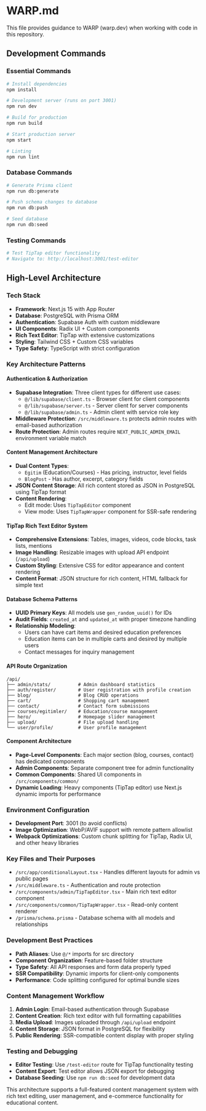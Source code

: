 # WARP.md

This file provides guidance to WARP (warp.dev) when working with code in this repository.

## Development Commands

### Essential Commands
```bash
# Install dependencies
npm install

# Development server (runs on port 3001)
npm run dev

# Build for production
npm run build

# Start production server
npm start

# Linting
npm run lint
```

### Database Commands
```bash
# Generate Prisma client
npm run db:generate

# Push schema changes to database
npm run db:push

# Seed database
npm run db:seed
```

### Testing Commands
```bash
# Test TipTap editor functionality
# Navigate to: http://localhost:3001/test-editor
```

## High-Level Architecture

### Tech Stack
- **Framework**: Next.js 15 with App Router
- **Database**: PostgreSQL with Prisma ORM
- **Authentication**: Supabase Auth with custom middleware
- **UI Components**: Radix UI + Custom components
- **Rich Text Editor**: TipTap with extensive customizations
- **Styling**: Tailwind CSS + Custom CSS variables
- **Type Safety**: TypeScript with strict configuration

### Key Architecture Patterns

#### Authentication & Authorization
- **Supabase Integration**: Three client types for different use cases:
  - `@/lib/supabase/client.ts` - Browser client for client components
  - `@/lib/supabase/server.ts` - Server client for server components
  - `@/lib/supabase/admin.ts` - Admin client with service role key
- **Middleware Protection**: `/src/middleware.ts` protects admin routes with email-based authorization
- **Route Protection**: Admin routes require `NEXT_PUBLIC_ADMIN_EMAIL` environment variable match

#### Content Management Architecture
- **Dual Content Types**: 
  - `Egitim` (Education/Courses) - Has pricing, instructor, level fields
  - `BlogPost` - Has author, excerpt, category fields
- **JSON Content Storage**: All rich content stored as JSON in PostgreSQL using TipTap format
- **Content Rendering**: 
  - Edit mode: Uses `TipTapEditor` component
  - View mode: Uses `TipTapWrapper` component for SSR-safe rendering

#### TipTap Rich Text Editor System
- **Comprehensive Extensions**: Tables, images, videos, code blocks, task lists, mentions
- **Image Handling**: Resizable images with upload API endpoint (`/api/upload`)
- **Custom Styling**: Extensive CSS for editor appearance and content rendering
- **Content Format**: JSON structure for rich content, HTML fallback for simple text

#### Database Schema Patterns
- **UUID Primary Keys**: All models use `gen_random_uuid()` for IDs
- **Audit Fields**: `created_at` and `updated_at` with proper timezone handling
- **Relationship Modeling**: 
  - Users can have cart items and desired education preferences
  - Education items can be in multiple carts and desired by multiple users
  - Contact messages for inquiry management

#### API Route Organization
```
/api/
├── admin/stats/          # Admin dashboard statistics
├── auth/register/        # User registration with profile creation
├── blog/                 # Blog CRUD operations
├── cart/                 # Shopping cart management
├── contact/              # Contact form submissions
├── courses/egitimler/    # Education/course management
├── hero/                 # Homepage slider management
├── upload/               # File upload handling
└── user/profile/         # User profile management
```

#### Component Architecture
- **Page-Level Components**: Each major section (blog, courses, contact) has dedicated components
- **Admin Components**: Separate component tree for admin functionality
- **Common Components**: Shared UI components in `/src/components/common/`
- **Dynamic Loading**: Heavy components (TipTap editor) use Next.js dynamic imports for performance

### Environment Configuration
- **Development Port**: 3001 (to avoid conflicts)
- **Image Optimization**: WebP/AVIF support with remote pattern allowlist
- **Webpack Optimizations**: Custom chunk splitting for TipTap, Radix UI, and other heavy libraries

### Key Files and Their Purposes
- `/src/app/conditionalLayout.tsx` - Handles different layouts for admin vs public pages
- `/src/middleware.ts` - Authentication and route protection
- `/src/components/admin/TipTapEditor.tsx` - Main rich text editor component
- `/src/components/common/TipTapWrapper.tsx` - Read-only content renderer
- `/prisma/schema.prisma` - Database schema with all models and relationships

### Development Best Practices
- **Path Aliases**: Use `@/*` imports for src directory
- **Component Organization**: Feature-based folder structure
- **Type Safety**: All API responses and form data properly typed
- **SSR Compatibility**: Dynamic imports for client-only components
- **Performance**: Code splitting configured for optimal bundle sizes

### Content Management Workflow
1. **Admin Login**: Email-based authentication through Supabase
2. **Content Creation**: Rich text editor with full formatting capabilities
3. **Media Upload**: Images uploaded through `/api/upload` endpoint
4. **Content Storage**: JSON format in PostgreSQL for flexibility
5. **Public Rendering**: SSR-compatible content display with proper styling

### Testing and Debugging
- **Editor Testing**: Use `/test-editor` route for TipTap functionality testing
- **Content Export**: Test editor allows JSON export for debugging
- **Database Seeding**: Use `npm run db:seed` for development data

This architecture supports a full-featured content management system with rich text editing, user management, and e-commerce functionality for educational content.